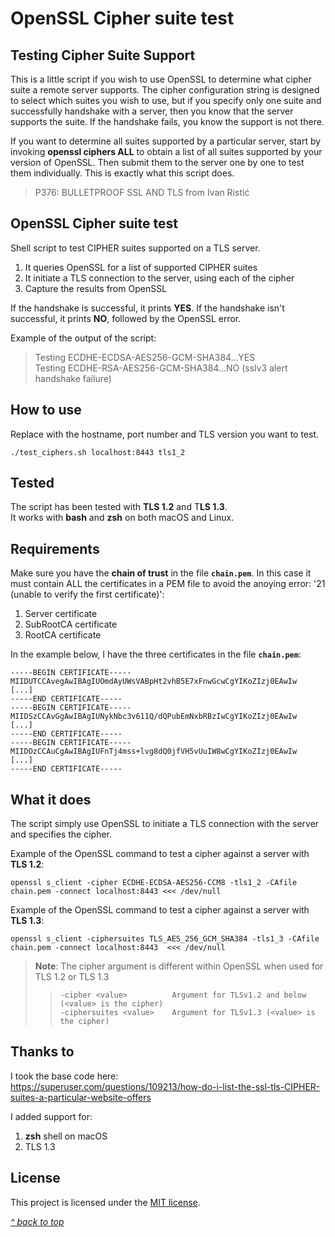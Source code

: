 # OpenSSL Cipher suite test
## Testing Cipher Suite Support
This is a little script if you wish to use OpenSSL to determine what cipher suite a remote server supports. The cipher configuration string is designed to select which suites you wish to use, but if you specify only one suite and successfully handshake with a server, then you know that the server supports the suite. If the handshake fails, you know the support is not there.

If you want to determine all suites supported by a particular server, start by invoking **openssl ciphers ALL** to obtain a list of all suites supported by your version of OpenSSL. Then submit them to the server one by one to test them individually. This is exactly what this script does.

>P376: BULLETPROOF SSL AND TLS from Ivan Ristić

## OpenSSL Cipher suite test
Shell script to test CIPHER suites supported on a TLS server.

1. It queries OpenSSL for a list of supported CIPHER suites
2. It initiate a TLS connection to the server, using each of the cipher
3. Capture the results from OpenSSL

If the handshake is successful, it prints **YES**. If the handshake isn't successful, it prints **NO**, followed by the OpenSSL error.
 
 Example of the output of the script:
>Testing ECDHE-ECDSA-AES256-GCM-SHA384...YES  
>Testing ECDHE-RSA-AES256-GCM-SHA384...NO (sslv3 alert handshake failure)  

## How to use
Replace with the hostname, port number and TLS version you want to test.
```shell
./test_ciphers.sh localhost:8443 tls1_2
```

## Tested
The script has been tested with **TLS 1.2** and T**LS 1.3**.  
It works with **bash** and **zsh** on both macOS and Linux.  

## Requirements
Make sure you have the **chain of trust** in the file **`chain.pem`**. In this case it must contain ALL the certificates in a PEM file to avoid the anoying error: '21 (unable to verify the first certificate)':
1. Server certificate
2. SubRootCA certificate
3. RootCA certificate

In the example below, I have the three certificates in the file **`chain.pem`**:

```
-----BEGIN CERTIFICATE-----
MIIDUTCCAvegAwIBAgIUOmdAyUWsVABpHt2vhB5E7xFnwGcwCgYIKoZIzj0EAwIw
[...]
-----END CERTIFICATE-----
-----BEGIN CERTIFICATE-----
MIIDSzCCAvGgAwIBAgIUNykNbc3v611Q/dQPubEmNxbRBzIwCgYIKoZIzj0EAwIw
[...]
-----END CERTIFICATE-----
-----BEGIN CERTIFICATE-----
MIIDOzCCAuCgAwIBAgIUFnTj4mss+lvg8dQ0jfVH5vUuIW8wCgYIKoZIzj0EAwIw
[...]
-----END CERTIFICATE-----
```

## What it does
The script simply use OpenSSL to initiate a TLS connection with the server and specifies the cipher.  

Example of the OpenSSL command to test a cipher against a server with **TLS 1.2**:
```shell
openssl s_client -cipher ECDHE-ECDSA-AES256-CCM8 -tls1_2 -CAfile chain.pem -connect localhost:8443 <<< /dev/null
```

Example of the OpenSSL command to test a cipher against a server with **TLS 1.3**:
```shell
openssl s_client -ciphersuites TLS_AES_256_GCM_SHA384 -tls1_3 -CAfile chain.pem -connect localhost:8443  <<< /dev/null
````

>**Note**: The cipher argument is different within OpenSSL when used for TLS 1.2 or TLS 1.3  
>> `-cipher <value>          Argument for TLSv1.2 and below (<value> is the cipher)`  
>> `-ciphersuites <value>    Argument for TLSv1.3 (<value> is the cipher)`  

## Thanks to
I took the base code here:  
https://superuser.com/questions/109213/how-do-i-list-the-ssl-tls-CIPHER-suites-a-particular-website-offers

I added support for:
1. **zsh** shell on macOS
2. TLS 1.3

## License

This project is licensed under the [MIT license](/LICENSE).

[_^ back to top_](#OpenSSL-Cipher-suite-test)